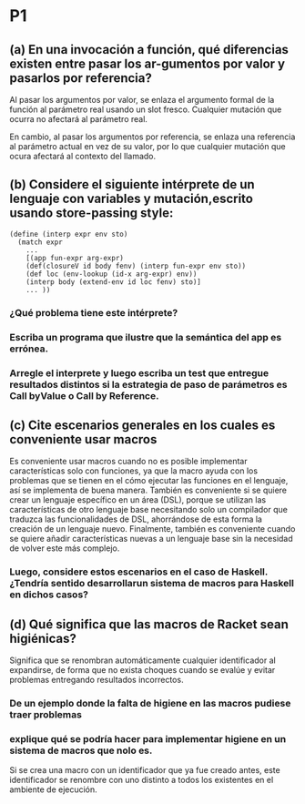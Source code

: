 # P1

## (a) En una invocación a función, qué diferencias existen entre pasar los ar-gumentos por valor y pasarlos por referencia?

Al pasar los argumentos por valor, se enlaza el argumento formal de la función al parámetro real usando un slot fresco. Cualquier mutación que ocurra no afectará al parámetro real.

En cambio, al pasar los argumentos por referencia, se enlaza una referencia al parámetro actual en vez de su valor, por lo que cualquier mutación que ocura afectará al contexto del llamado.

## (b) Considere el siguiente intérprete de un lenguaje con variables y mutación,escrito usando store-passing style:
```
(define (interp expr env sto)
  (match expr
    ...
    [(app fun-expr arg-expr) 
    (def(closureV id body fenv) (interp fun-expr env sto))
    (def loc (env-lookup (id-x arg-expr) env))
    (interp body (extend-env id loc fenv) sto)]
    ... ))
```

### ¿Qué problema tiene este intérprete? 

### Escriba un programa que ilustre que la semántica del app es errónea. 

### Arregle el interprete y luego escriba un test que entregue resultados distintos si la estrategia de paso de parámetros es Call byValue o Call by Reference.


## (c) Cite escenarios generales en los cuales es conveniente usar macros

Es conveniente usar macros cuando no es posible implementar características solo con funciones, ya que la macro ayuda con los problemas que se tienen en el cómo ejecutar las funciones en el lenguaje, así se implementa de buena manera. También es conveniente si se quiere crear un lenguaje específico en un área (DSL), porque se utilizan las características de otro lenguaje base necesitando solo un compilador que traduzca las funcionalidades de DSL, ahorrándose de esta forma la creación de un lenguaje nuevo. Finalmente, también es conveniente cuando se quiere añadir características nuevas a un lenguaje base sin la necesidad de volver este más complejo.

### Luego, considere estos escenarios en el caso de Haskell. ¿Tendría sentido desarrollarun sistema de macros para Haskell en dichos casos?



## (d) Qué significa que las macros de Racket sean higiénicas? 

Significa que se renombran automáticamente cualquier identificador al expandirse, de forma que no exista choques cuando se evalúe y evitar problemas entregando resultados incorrectos.

### De un ejemplo donde la falta de higiene en las macros pudiese traer problemas


### explique qué se podría hacer para implementar higiene en un sistema de macros que nolo es.

Si se crea una macro con un identificador que ya fue creado antes, este identificador se renombre con uno distinto a todos los existentes en el ambiente de ejecución.

